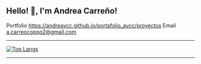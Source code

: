 ## Hello! :wave:, I'm Andrea Carreño!

Portfolio https://andreavcc.github.io/portafolio_avcc/proyectos
Email a.carreocoppo2@gmail.com

<hr>

[![Top Langs](https://github-readme-stats.vercel.app/api/top-langs/?username=andreavcc&layout=compact&text_color=6CDCA8&title_color=DB7FD2&bg_color=193549&langs_count=7&hide=sqlpl,papyrus,shell)](https://github.com/anuraghazra/github-readme-stats)

<hr>
